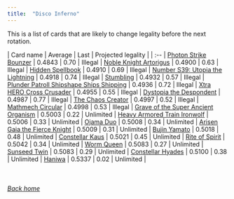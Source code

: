 ```yaml
---
title:  "Disco Inferno"
---
```


This is a list of cards that are likely to change legality before the next rotation.

| Card name | Average | Last | Projected legality |
| :-- |
[Photon Strike Bounzer](https://db.ygoprodeck.com/card/?search=Photon%20Strike%20Bounzer) | 0.4843 | 0.70 | Illegal |
[Noble Knight Artorigus](https://db.ygoprodeck.com/card/?search=Noble%20Knight%20Artorigus) | 0.4900 | 0.63 | Illegal |
[Hidden Spellbook](https://db.ygoprodeck.com/card/?search=Hidden%20Spellbook) | 0.4910 | 0.69 | Illegal |
[Number S39: Utopia the Lightning](https://db.ygoprodeck.com/card/?search=Number%20S39:%20Utopia%20the%20Lightning) | 0.4918 | 0.74 | Illegal |
[Stumbling](https://db.ygoprodeck.com/card/?search=Stumbling) | 0.4932 | 0.57 | Illegal |
[Plunder Patroll Shipshape Ships Shipping](https://db.ygoprodeck.com/card/?search=Plunder%20Patroll%20Shipshape%20Ships%20Shipping) | 0.4936 | 0.72 | Illegal |
[Xtra HERO Cross Crusader](https://db.ygoprodeck.com/card/?search=Xtra%20HERO%20Cross%20Crusader) | 0.4955 | 0.55 | Illegal |
[Dystopia the Despondent](https://db.ygoprodeck.com/card/?search=Dystopia%20the%20Despondent) | 0.4987 | 0.77 | Illegal |
[The Chaos Creator](https://db.ygoprodeck.com/card/?search=The%20Chaos%20Creator) | 0.4997 | 0.52 | Illegal |
[Mathmech Circular](https://db.ygoprodeck.com/card/?search=Mathmech%20Circular) | 0.4998 | 0.53 | Illegal |
[Grave of the Super Ancient Organism](https://db.ygoprodeck.com/card/?search=Grave%20of%20the%20Super%20Ancient%20Organism) | 0.5003 | 0.22 | Unlimited |
[Heavy Armored Train Ironwolf](https://db.ygoprodeck.com/card/?search=Heavy%20Armored%20Train%20Ironwolf) | 0.5006 | 0.33 | Unlimited |
[Ojama Duo](https://db.ygoprodeck.com/card/?search=Ojama%20Duo) | 0.5008 | 0.34 | Unlimited |
[Arisen Gaia the Fierce Knight](https://db.ygoprodeck.com/card/?search=Arisen%20Gaia%20the%20Fierce%20Knight) | 0.5009 | 0.31 | Unlimited |
[Bujin Yamato](https://db.ygoprodeck.com/card/?search=Bujin%20Yamato) | 0.5018 | 0.48 | Unlimited |
[Constellar Kaus](https://db.ygoprodeck.com/card/?search=Constellar%20Kaus) | 0.5021 | 0.45 | Unlimited |
[Rite of Spirit](https://db.ygoprodeck.com/card/?search=Rite%20of%20Spirit) | 0.5042 | 0.34 | Unlimited |
[Worm Queen](https://db.ygoprodeck.com/card/?search=Worm%20Queen) | 0.5083 | 0.27 | Unlimited |
[Sunseed Twin](https://db.ygoprodeck.com/card/?search=Sunseed%20Twin) | 0.5083 | 0.29 | Unlimited |
[Constellar Hyades](https://db.ygoprodeck.com/card/?search=Constellar%20Hyades) | 0.5100 | 0.38 | Unlimited |
[Haniwa](https://db.ygoprodeck.com/card/?search=Haniwa) | 0.5337 | 0.02 | Unlimited |

<br>

###### [Back home](index)
